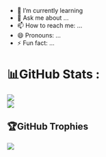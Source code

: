 
- 🌱 I’m currently learning 
- 💬 Ask me about ...
- 📫 How to reach me: ...
- 😄 Pronouns: ...
- ⚡ Fun fact: ...


# 📊GitHub Stats :
![](https://github-readme-stats.vercel.app/api?username=Nvdqb73&theme=radical&hide_border=false&include_all_commits=false&count_private=false)<br/>
![](https://github-readme-streak-stats.herokuapp.com/?user=Nvdqb73&theme=radical&hide_border=false)<br/>

## 🏆GitHub Trophies
![](https://github-trophies.vercel.app/?username=Nvdqb73&theme=radical&no-frame=false&no-bg=false&margin-w=4)



